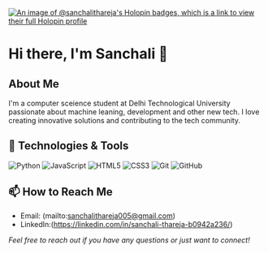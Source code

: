 
[![An image of @sanchalithareja's Holopin badges, which is a link to view their full Holopin profile](https://holopin.me/sanchalithareja)](https://holopin.io/@sanchalithareja)
<!---
sanchalithareja/sanchalithareja is a ✨ special ✨ repository because its `README.md` (this file) appears on your GitHub profile.
You can click the Preview link to take a look at your changes.
--->
# Hi there, I'm Sanchali 👋

## About Me

I'm a computer sceience student at Delhi Technological University passionate about machine leaning, development and other new tech. I love creating innovative solutions and contributing to the tech community.

## 🔧 Technologies & Tools

![Python](https://img.shields.io/badge/-Python-333333?style=flat&logo=python)
![JavaScript](https://img.shields.io/badge/-JavaScript-333333?style=flat&logo=javascript)
![HTML5](https://img.shields.io/badge/-HTML5-333333?style=flat&logo=html5)
![CSS3](https://img.shields.io/badge/-CSS3-333333?style=flat&logo=css3)
![Git](https://img.shields.io/badge/-Git-333333?style=flat&logo=git)
![GitHub](https://img.shields.io/badge/-GitHub-333333?style=flat&logo=github)

## 📫 How to Reach Me

- Email: (mailto:sanchalithareja005@gmail.com)
- LinkedIn:(https://linkedin.com/in/sanchali-thareja-b0942a236/)



*Feel free to reach out if you have any questions or just want to connect!*


